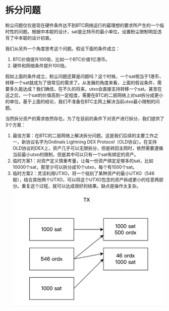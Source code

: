 拆分问题
====

粉尘问题仅仅是现在硬件条件达不到BTC网络运行的最理想的要求所产生的一个临时性的问题。根据中本聪的设计，sat是比特币的最小单位，设置粉尘限制明显违背了中本聪的设计初衷。  

我们从另外一个角度思考这个问题。假设下面的条件成立：
1. BTC价值提升100倍，比如一个BTC价值1亿港币。
2. 硬件和网络条件提升100倍。

假如上面的条件成立，粉尘问题还算是问题吗？这个时候，一个sat相当于1港币，转移一个sat就成为了很常见的需求了。从发展的角度来看，上面的假设条件，需要多久能达成？我们确信，在不久的将来，utxo会直接支持转移一个sat。甚至在这之后，一个sat的价值高到一定程度，需要在BTC的二层网络上对sat拆分成更小的单位。基于上面的结论，我们不准备在BTC主网上解决当前utxo最小限制的问题。  

当然拆分资产的需求依然存在。为了在目前的条件下对资产进行拆分，我们提供了3个方案：
1. 最佳方案：在BTC的二层网络上解决拆分问题。这是我们后续的主要工作之一，新协议名字为Ordinals Lightning DEX Protocol（OLD协议）。在支持OLD协议的DEX上，资产几乎可以无限拆分，但是转回主网时，依然需要遵循当前最小utxo的限制，但是其中可以只有一个sat有绑定的资产。
2. 临时方案1：对资产定义慎重考量，让每一份资产绑定足够多的sat，比如10000个sat，那至少可以拆分成10个utxo，每个有1000个sat。
3. 临时方案2：灵活利用UTXO，将一个铭刻了某种资产的最小UTXO（546聪），结合其他两个UTXO，可以将这个UTXO包含的资产拆成更小的任意两部分。重复这个过程，就可以达成很好的结果。缺点是操作太复杂。  
![拆分](../assets/substract.jpg)
